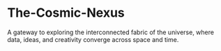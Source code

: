 # The-Cosmic-Nexus
A gateway to exploring the interconnected fabric of the universe, where data, ideas, and creativity converge across space and time.
